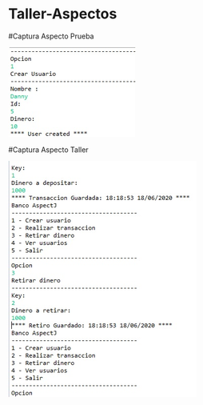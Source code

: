 # Taller-Aspectos
#Captura Aspecto Prueba

<img src="SimpleBank/src/capturas/AspectoPrueba.jpg">

#Captura Aspecto Taller

<img src="SimpleBank/src/capturas/AspectoTaller.jpg">
